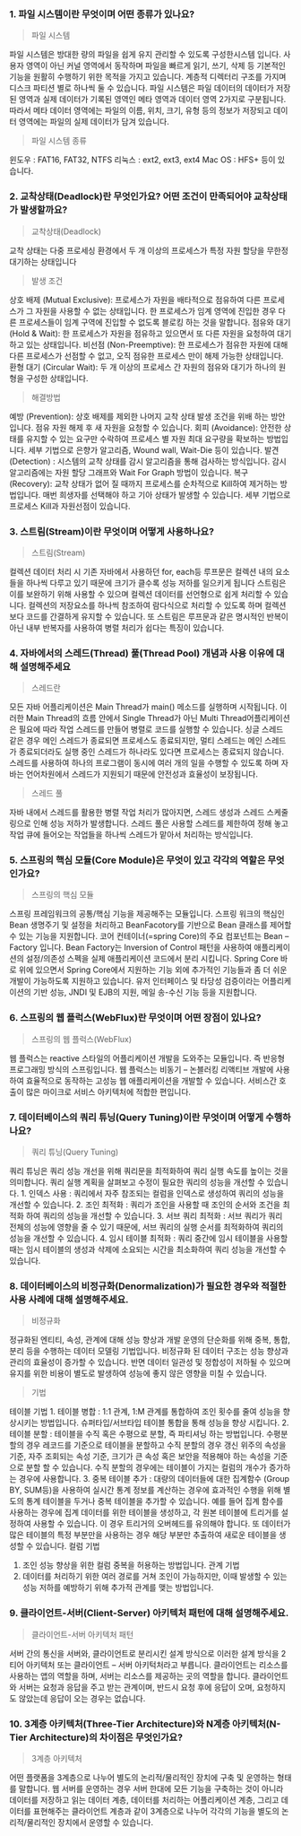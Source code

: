 ### 1. 파일 시스템이란 무엇이며 어떤 종류가 있나요?

> 파일 시스템

파일 시스템은 방대한 량의 파일을 쉽게 유지 관리할 수 있도록 구성한시스템 입니다.
사용자 영역이 아닌 커널 영역에서 동작하며 파일을 빠르게 읽기, 쓰기, 삭제 등 기본적인 기능을 원활히 수행하기 위한 목적을 가지고 있습니다. 
계층적 디렉터리 구조를 가지며 디스크 파티션 별로 하나씩 둘 수 있습니다. 파일 시스템은 파일 데이터의 데이터가 저장된 영역과 실제 데이터가 기록된 영역인 메타 영역과 데이터 영역 2가지로 구분됩니다.
따라서 메타 데이터 영역에는 파일의 이름, 위치, 크기, 유형 등의 정보가 저장되고 데이터 영역에는 파일의 실제 데이터가 담겨 있습니다. 
> 파일 시스템 종류

윈도우 : FAT16, FAT32, NTFS
리눅스 :  ext2, ext3, ext4
Mac OS :  HFS+ 등이 있습니다.

### 2. 교착상태(Deadlock)란 무엇인가요? 어떤 조건이 만족되어야 교착상태가 발생할까요?

> 교착상태(Deadlock)

교착 상태는 다중 프로세싱 환경에서 두 개 이상의 프로세스가 특정 자원 할당을 무한정 대기하는 상태입니다
> 발생 조건

상호 배제 (Mutual Exclusive): 프로세스가 자원을 배타적으로 점유하여 다른 프로세스가 그 자원을 사용할 수 없는 상태입니다. 한 프로세스가 임계 영역에 진입한 경우 다른 프로세스들이 임계 구역에 진입할 수 없도록 블로킹 하는 것을 말합니다.
점유와 대기 (Hold & Wait): 한 프로세스가 자원을 점유하고 있으면서 또 다른 자원을 요청하여 대기하고 있는 상태입니다.
비선점 (Non-Preemptive): 한 프로세스가 점유한 자원에 대해 다른 프로세스가 선점할 수 없고, 오직 점유한 프로세스 만이 해제 가능한 상태입니다.
환형 대기 (Circular Wait): 두 개 이상의 프로세스 간 자원의 점유와 대기가 하나의 원형을 구성한 상태입니다.

> 해결방법

예방 (Prevention): 상호 배제를 제외한 나머지 교착 상태 발생 조건을 위배 하는 방안입니다. 점유 자원 해제 후 새 자원을 요청할 수 있습니다.
회피 (Avoidance): 안전한 상태를 유지할 수 있는 요구만 수락하여 프로세스 별 자원 최대 요구량을 확보하는 방법입니다. 세부 기법으로 은향가 알고리즘, Wound wall, Wait-Die 등이 있습니다.
발견 (Detection) : 시스템의 교착 상태를 감시 알고리즘을 통해 검사하는 방식입니다. 감시 알고리즘에는 자원 할당 그래프와 Wait For Graph 방법이 있습니다.
복구 (Recovery):  교착 상태가 없어 질 때까지 프로세스를 순차적으로 Kill하여 제거하는 방법입니다. 매번 희생자를  선택해야 하고 기아 상태가 발생할 수 있습니다. 세부 기법으로 프로세스 Kill과 자원선점이 있습니다.

### 3. 스트림(Stream)이란 무엇이며 어떻게 사용하나요?

> 스트림(Stream)

컬렉션 데이터 처리 시 기존 자바에서 사용하던 for, each등 루프문은 컬렉션 내의 요소들을 하나씩 다루고 있기 때문에 크기가 클수록 성능 저하를 일으키게 됩니다
스트림은 이를 보완하기 위해 사용할 수 있으며 컬렉션 데이터를 선언형으로 쉽게 처리할 수 있습니다. 
컬렉션의 저장요소를 하나씩 참조하여 람다식으로 처리할 수 있도록 하며 컬렉션 보다 코드를 간결하게 유지할 수 있습니다.
또 스트림은 루프문과 같은 명시적인 반복이 아닌 내부 반복자를 사용하여 병렬 처리가 쉽다는 특징이 있습니다.
### 4. 자바에서의 스레드(Thread) 풀(Thread Pool) 개념과 사용 이유에 대해 설명해주세요

> 스레드란

모든 자바 어플리케이션은 Main Thread가 main() 메소드를 실행하며 시작됩니다.
이러한 Main Thread의 흐름 안에서 Single Thread가 아닌 Multi Thread어플리케이션은 필요에 따라 작업 스레드를 만들어 병렬로 코드를 실행할 수 있습니다.
싱글 스레드 같은 경우 메인 스레드가 종료되면 프로세스도 종료되지만, 
멀티 스레드는 메인 스레드가 종료되더라도 실행 중인 스레드가 하나라도 있다면 프로세스는 종료되지 않습니다.
스레드를 사용하여 하나의 프로그램이 동시에 여러 개의 일을 수행할 수 있도록 하며 자바는 언어차원에서 스레드가 지원되기 때문에 안전성과 효율성이 보장됩니다. 
> 스레드 풀

자바 내에서 스레드를 활용한 병렬 작업 처리가 많아지면, 
스레드 생성과 스레드 스케줄링으로 인해 성능 저하가 발생합니다.
스레드 풀은 사용할 스레드를 제한하여 정해 놓고 작업 큐에 들어오는 작업들을 하나씩 스레드가 맡아서 처리하는 방식입니다. 
### 5. 스프링의 핵심 모듈(Core Module)은 무엇이 있고 각각의 역할은 무엇인가요?

> 스프링의 핵심 모듈

스프링 프레임워크의 공통/핵심 기능을 제공해주는 모듈입니다. 
스프링 워크의 핵심인 Bean 생명주기 및 설정을 처리하고 BeanFacotory를 기반으로 Bean 클래스를 제어할 수 있는 기능을 지원합니다.
코어 컨테이너(=spring Core)의 주요 컴포넌트는 Bean – Factory 입니다. Bean Factory는 Inversion of Control 패턴을 사용하여 애플리케이션의 설정/의존성 스펙을 실제 애플리케이션 코드에서 분리 시킵니다. 
Spring Core 바로 위에 있으면서 Spring Core에서 지원하는 기능 외에 추가적인 기능들과 좀 더 쉬운 개발이 가능하도록 지원하고 있습니다.
유저 인터페이스 및 타당성 검증이라는 어플리케이션의 기반 성능, JNDI 및 EJB의 지원, 메일 송-수신 기능 등을 지원합니다. 


### 6. 스프링의 웹 플럭스(WebFlux)란 무엇이며 어떤 장점이 있나요?

> 스프링의 웹 플럭스(WebFlux)

웹 플럭스는 reactive 스타일의 어플리케이션 개발을 도와주는 모듈입니다. 즉 반응형 프로그래밍 방식의 스프링입니다. 
웹 플럭스는 비동기 – 논블러킹 리액티브 개발에 사용하여 효율적으로 동작하는 고성능 웹 애플리케이션을 개발할 수 있습니다. 
서비스간 호출이 많은 마이크로 서비스 아키텍처에 적합한 편입니다.
### 7. 데이터베이스의 쿼리 튜닝(Query Tuning)이란 무엇이며 어떻게 수행하나요?

> 쿼리 튜닝(Query Tuning)

쿼리 튜닝은 쿼리 성능 개선을 위해 쿼리문을 최적화하여 쿼리 실행 속도를 높이는 것을 의미합니다. 쿼리 실행 계획을 살펴보고 수정이 필요한 쿼리의 성능을 개선할 수 있습니다.
	1. 인덱스 사용 : 쿼리에서 자주 참조되는 컬럼을 인덱스로 생성하여 쿼리의 성능을 개선할 수 있습니다.
	2. 조인 최적화 : 쿼리가 조인을 사용할 때 조인의 순서와 조건을 최적화 하여 쿼리의 성능을 개선할 수 있습니다.
	3. 서브 쿼리 최적화 : 서브 쿼리가 쿼리 전체의 성능에 영향을 줄 수 있기 때문에, 서브 쿼리의 실행 순서를 최적화하여 쿼리의 성능을 개선할 수 있습니다.
	4. 임시 테이블 최적화 : 쿼리 중간에 임시 테이블을 사용할 때는 임시 테이블의 생성과 삭제에 소요되는 시간을 최소화하여 쿼리 성능을 개선할 수 있습니다.
 


### 8. 데이터베이스의 비정규화(Denormalization)가 필요한 경우와 적절한 사용 사례에 대해 설명해주세요.

> 비정규화

정규화된 엔티티, 속성, 관계에 대해 성능 향상과 개발 운영의 단순화를 위해 중복, 통합, 분리 등을 수행하는 데이터 모델링 기법입니다. 
비정규화 된 데이터 구조는 성능 향상과 관리의 효율성이 증가할 수 있습니다.
반면 데이터 일관성 및 정합성이 저하될 수 있으며 유지를 위한 비용이 별도로 발생하여 성능에 좋지 않은 영향을 미칠 수 있습니다.

> 기법

테이블 기법
	1. 테이블 병합 : 1:1 관계, 1:M 관계를 통합하여 조인 횟수를 줄여 성능을 향상시키는 방법입니다. 슈퍼타입/서브타입 테이블 통합을 통해 성능을 향상 시킵니다.
	2. 테이블 분할 : 테이블을 수직 혹은 수평으로 분할, 즉 파티셔닝 하는 방법입니다. 수평분할의 경우 레코드를 기준으로 테이블을 분할하고 수직 분할의 경우 갱신 위주의 속성을 기준, 자주 조회되는 속성 기준, 크기가 큰 속성 혹은 보안을 적용해야 하는 속성을 기준으로 분할 할 수 있습니다. 수직 분할의 경우에는 테이블이 가지는 컬럼의 개수가 증가하는 경우에 사용합니다.
	3. 중복 테이블 추가 : 대량의 데이터들에 대한 집계함수 (Group BY, SUM등)을 사용하여 실시간 통계 정보를 계산하는 경우에 효과적인 수행을 위해 별도의 통계 테이블을 두거나 중복 테이블을 추가할 수 있습니다. 예를 들어 집계 함수를 사용하는 경우에 집계 데이터를 위한 테이블을 생성하고, 각 원본 테이블에 트리거를 설정하여 사용할 수 있습니다. 이 경우 트리거의 오버헤드를 유의해야 합니다. 또 데이터가 많은 테이블의 특정 부분만을 사용하는 경우 해당 부분만 추출하여 새로운 테이블을 생성할 수 있습니다.
컬럼 기법
1. 조인 성능 향상을 위한 컬럼 중복을 허용하는 방법입니다.
관계 기법
1. 데이터를 처리하기 위한 여러 경로를 거쳐 조인이 가능하지만, 이때 발생할 수 있는 성능 저하를 예방하기 위해 추가적 관계를 맺는 방법입니다. 
 

### 9. 클라이언트-서버(Client-Server) 아키텍처 패턴에 대해 설명해주세요.

> 클라이언트-서버 아키텍처 패턴

서버 간의 통신을 서버와, 클라이언트로 분리시킨 설계 방식으로 이러한 설계 방식을 2티어 아키텍처 또는 클라이언트 – 서버 아키턱처라고 부릅니다. 클라이언트는 리소스를 사용하는 앱의 역할을 하며, 서버는 리소스를 제공하는 곳의 역할을 합니다. 클라이언트와 서버는 요청과 응답을 주고 받는 관계이며, 반드시 요청 후에 응답이 오며, 요청하지도 않았는데 응답이 오는 경우는 없습니다. 

### 10. 3계층 아키텍처(Three-Tier Architecture)와 N계층 아키텍처(N-Tier Architecture)의 차이점은 무엇인가요?
> 3계층 아키텍처


어떤 플랫폼을 3계층으로 나누어 별도의 논리적/물리적인 장치에 구축 및 운영하는 형태를 말합니다. 웹 서버를 운영하는 경우 서버 한대에 모든 기능을 구축하는 것이 아니라 데이터를 저장하고 읽는 데이터 계층, 데이터를 처리하는 어플리케이션 계층, 그리고 데이터를 표현해주는 클라이언트 계층과 같이 3계층으로 나누어 각각의 기능을 별도의 논리적/물리적인 장치에서 운영할 수 있습니다. 

